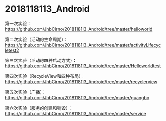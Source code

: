 # 2018118113_Android

第一次实验：https://github.com/JhbCirno/2018118113_Android/tree/master/helloworld

第二次实验（活动的生命周期）：https://github.com/JhbCirno/2018118113_Android/tree/master/activityLifecycletest2

第三次实验（活动的四种启动方式）：https://github.com/JhbCirno/2018118113_Android/tree/master/Helloworldtest

第四次实验（RecycleView和四种布局）：https://github.com/JhbCirno/2018118113_Android/tree/master/recyclerview

第五次实验（广播）：https://github.com/JhbCirno/2018118113_Android/tree/master/guangbo

第六次实验（服务的创建和销毁）：https://github.com/JhbCirno/2018118113_Android/tree/master/service
